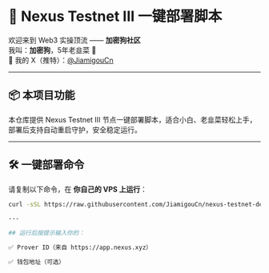 # 🚀 Nexus Testnet III 一键部署脚本

欢迎来到 Web3 实操顶流 —— **加密狗社区**  
我叫：**加密狗**，5年老韭菜 🍃  
📍 我的 X（推特）：[@JiamigouCn](https://x.com/JiamigouCn)

---

## 📦 本项目功能

本仓库提供 Nexus Testnet III 节点一键部署脚本，适合小白、老韭菜轻松上手，部署后支持自动重启守护，安全稳定运行。

---

## 🛠 一键部署命令

请复制以下命令，在 **你自己的 VPS 上运行**：

```bash
curl -sSL https://raw.githubusercontent.com/JiamigouCn/nexus-testnet-deploy/main/deploy-nexus.sh | bash

---

## 运行后按提示输入你的：

✅ Prover ID（来自 https://app.nexus.xyz）

✅ 钱包地址（可选）

